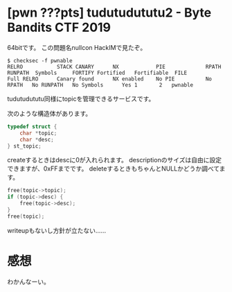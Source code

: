 # [pwn ???pts] tudutudututu2 - Byte Bandits CTF 2019
64bitです。
この問題名nullcon HackIMで見たぞ。
```
$ checksec -f pwnable
RELRO           STACK CANARY      NX            PIE             RPATH      RUNPATH	Symbols		FORTIFY	Fortified	Fortifiable  FILE
Full RELRO      Canary found      NX enabled    No PIE          No RPATH   No RUNPATH   No Symbols      Yes	1		2	pwnable
```
tudutudututu同様にtopicを管理できるサービスです。

次のような構造体があります。
```c
typedef struct {
    char *topic;
    char *desc;
} st_topic;
```
createするときはdescに0が入れられます。
descriptionのサイズは自由に設定できますが、0xFFまでです。
deleteするときもちゃんとNULLかどうか調べてます。
```c
free(topic->topic);
if (topic->desc) {
    free(topic->desc);
}
free(topic);
```

writeupもないし方針が立たない......

# 感想
わかんなーい。